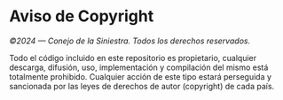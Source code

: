 # Aviso de Copyright

_©2024 — Conejo de la Siniestra. Todos los derechos reservados._

Todo el código incluido en este repositorio es propietario, cualquier descarga, difusión, uso, implementación y compilación del mismo está totalmente prohibido. Cualquier acción de este tipo estará perseguida y sancionada por las leyes de derechos de autor (copyright) de cada país.